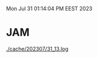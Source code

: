 Mon Jul 31 01:14:04 PM EEST 2023
# JAM
<a href='./cache/202307/31_13.log'>./cache/202307/31_13.log</a>
